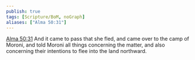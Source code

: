 ```yaml
---
publish: true
tags: [Scripture/BoM, noGraph]
aliases: ["Alma 50:31"]
---
```

[Alma 50:31](https://churchofjesuschrist.org/study/scriptures/bofm/alma/50?lang=eng&id=p31#p31) And it came to pass that she fled, and came over to the camp of Moroni, and told Moroni all things concerning the matter, and also concerning their intentions to flee into the land northward.
